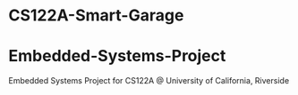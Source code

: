 # CS122A-Smart-Garage

# Embedded-Systems-Project
Embedded Systems Project for CS122A @ University of California, Riverside

